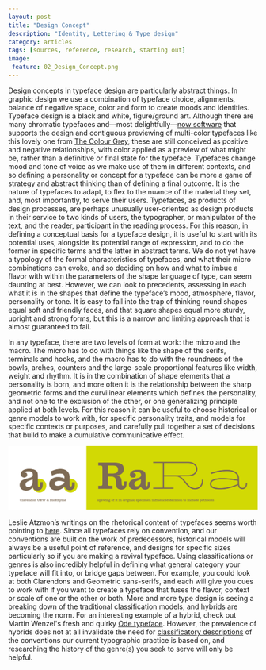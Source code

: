 ```yaml
---
layout: post
title: "Design Concept"
description: "Identity, Lettering & Type design"
category: articles
tags: [sources, reference, research, starting out]
image: 
 feature: 02_Design_Concept.png
---
```


Design concepts in typeface design are particularly abstract things. In graphic design we use a combination of typeface choice, alignments, balance of negative space, color and form to create moods and identities. Typeface design is a black and white, figure/ground art. Although there are many chromatic typefaces and—most delightfully—[now software](https://glyphsapp.com/tutorials/creating-a-layered-color-font) that supports the design and contiguous previewing of multi-color typefaces like this lovely one from [The Colour Grey](http://www.thecolourgrey.com/sodabudi.html), these are still conceived as positive and negative relationships, with color applied as a preview of what might be, rather than a definitive or final state for the typeface. Typefaces change mood and tone of voice as we make use of them in different contexts, and so defining a personality or concept for a typeface can be more a game of strategy and abstract thinking than of defining a final outcome. It is the nature of typefaces to adapt, to flex to the nuance of the material they set, and, most importantly, to serve their users. Typefaces, as products of design processes, are perhaps unusually user-oriented as design products in their service to two kinds of users, the typographer, or manipulator of the text, and the reader, participant in the reading process. For this reason, in defining a conceptual basis for a typeface design, it is useful to start with its potential uses, alongside its potential range of expression, and to do the former in specific terms and the latter in abstract terms. We do not yet have a typology of the formal characteristics of typefaces, and what their micro combinations can evoke, and so deciding on how and what to imbue a flavor with within the parameters of the shape language of type, can seem daunting at best. However, we can look to precedents, assessing in each what it is in the shapes that define the typeface’s mood, atmosphere, flavor, personality or tone. It is easy to fall into the trap of thinking round shapes equal soft and friendly faces, and that square shapes equal more sturdy, upright and strong forms, but this is a narrow and limiting approach that is almost guaranteed to fail.
 
In any typeface, there are two levels of form at work: the micro and the macro. The micro has to do with things like the shape of the serifs, terminals and hooks, and the macro has to do with the roundness of the bowls, arches, counters and the large-scale proportional features like width, weight and rhythm. It is in the combination of shape elements that a personality is born, and more often it is the relationship between the sharp geometric forms and the curvilinear elements which defines the personality, and not one to the exclusion of the other, or one generalizing principle applied at both levels. For this reason it can be useful to choose historical or genre models to work with, for specific personality traits, and models for specific contexts or purposes, and carefully pull together a set of decisions that build to make a cumulative communicative effect. 

![Clarendon Flavor](../images/aR.png)

Leslie Atzmon’s writings on the rhetorical content of typefaces seems worth pointing to [here](http://www.eyemagazine.com/blog/post/visual-rhetoric). Since all typefaces rely on convention, and our conventions are built on the work of predecessors, historical models will always be a useful point of reference, and designs for specific sizes particularly so if you are making a revival typeface. Using classifications or genres is also incredibly helpful in defining what general category your typeface will fit into, or bridge gaps between. For example, you could look at both Clarendons and Geometric sans-serifs, and each will give you cues to work with if you want to create a typeface that fuses the flavor, context or scale of one or the other or both. More and more type design is seeing a breaking down of the traditional classification models, and hybrids are becoming the norm. For an interesting example of a hybrid, check out Martin Wenzel's fresh and quirky [Ode typeface](http://www.martinplusfonts.com/ode/). However, the prevalence of hybrids does not at all invalidate the need for [classificatory descriptions](https://medium.com/type-class-tuesdays/the-vox-atypi-system-51b409cdcd5e#.t5wi13m7t) of the conventions our current typographic practice is based on, and researching the history of the genre(s) you seek to serve will only be helpful.
